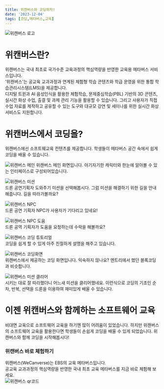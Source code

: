 ```yaml
---
title: 위캔버스와 코딩하자!
date: '2023-12-04'
tags: [코딩,메타버스,교육]
---  
```

![위캔버스 로고](https://www.wecanverse.co.kr/og_image.png)   
# 위캔버스란?   
위캔버스는 국내 최초로 국가수준 교육과정의 핵심역량을 반영한 교육용 메타버스 서비스입니다.   
'위캔버스'는 공교육 교과과정과 연계된 체험형 학습 콘텐츠와 학급 운영을 위한 통합 학습관리시스템(LMS)을 제공합니다.   
디지털 트윈과 AI 음성인식을 활용한 체험학습, 문제중심학습(PBL) 기반의 3D 콘텐츠, 실시간 화상 수업, 출결 및 과제 관리 기능을 활용할 수 있습니다. 그리고 사용자가 직접 수업 자료를 제작하고 공유할 수 있는 도구와 대규모 강연 및 세미나를 위한 실시간 화상 서비스도 지원합니다.   

# 위캔버스에서 코딩을?   
위캔버스에선 소프트웨교육 컨텐츠를 제공합니다. 학생들이 메타버스 공간 속에서 쉽게 코딩을 배울 수 있습니다.   

![위캔버스 메인](https://lh5.googleusercontent.com/C4CKNb39WKETB72LTTdn5C9oLkCCH3LMkYlfOcYD02EeH3YfAqYGfS_LlILNV7F1bSAlHQ5nUA9tS4PBhrUrYs1YM3LAQvP5VHejFCP4g_C_hAXE-9QwGxfCFrvltbhTPw=w1280)
위캔버스 메인 화면입니다. 아기자기한 캐릭터와 한눈에 알아볼 수 있는 인터페이스로 구성되어있습니다.

![위캔버스 미션](https://lh3.googleusercontent.com/ir-TSq7vi39Tmt0aui-KsAhnAmB4HhLcVG7OVQzHvVt7EmGnmJKB5uMM3HKC3m9lSgLAlgtMZY21RqDsXWQJxBBny-qq2TRzPnA7O5fEXHc6cYhJWvinN2xF4pRPYo_kuw=w1280)     
드론 공연기획자 도와주기 미션을 선택해봅시다. 그럼 미션을 해결하기 위한 길을 안내해줍니다. 길을 따라가볼까요?   

![위캔버스 NPC](https://lh6.googleusercontent.com/_BgEXXOzaQyDyTcU3k0b-Bv8F0ffauDGTaZHZ5gzP-NoXSlMOSI3A1a-kJCTMtQkRe3h3dA0-l4dOwsE66NHox0xOnL0O6LRPzZs6PTypIbHgPC_1f74GdXQBGvA7z_YqA=w1280)   
드론 공연 기획자 NPC가 사용자가 기다리고 있네요!   

![위캔버스 NPC 도움](https://lh6.googleusercontent.com/YfDeW3Uneceg-zWqvulBAxt_eZsWQTDhPX1xOUxRYMbVqeVU0AfIBHo8sCot2oP2Visp5ujBD43C2BCyQS26hugFdBAtrxNFAeADrHCiXpwA0zQwfX16zuFtRJc2_oTgNw=w1280)   
드론 공역 기획자가 도움을 요청하는데 수락을 해볼까요?   

![위캔버스 코딩 튜토리얼](https://lh5.googleusercontent.com/PR2M-tvCshTzT1H3b4y1dTEx07uPBQJhvEERSX6wpqcLvQyxVjEYm_791vijM9eekMm8Bguhu6h8F2fCTachFhAMb6A2V5HHt-9prJNQuzgS9eXRgRFx78LjI177kZpEKA=w1280)   
코딩을 쉽게 할 수 있게 아주 친절하게 설명을 해주고 있습니다.   

![위캔버스 코딩화면](https://lh4.googleusercontent.com/n5_NekidesbFSUYQIoXCR0hTtUsYxHFk-pDmtpfPp-2E647Lk3DV2BJUAwaKqKD9Cl2I3devu4M-EjELKEUc8zo1UkOrHYVehxVX_EJqTAAoakqsLKkKtx6iuP1zMTqR9A=w1280)   
위캔버스에서 제공하는 코딩 화면입니다. 익숙하지 않나요? 엔트리에서 했던 블록코딩과 비슷합니다.   

![위캔버스 미션 클리어](https://lh4.googleusercontent.com/lUkjHseWh8uvpTZzKiCXPEb1f9gOv4Nc_BunEWmAKHWd6JeZP-fBP4spjLnM316N4cq73Fgj-tty6JResG3Q_gmMvk7jEnYv3r9SOJN5po2Acb3UHIopkHyrGjCjQs8=w1280)   
시키는 대로 잘 따라했더니 어느새 미션을 클리어했네요. 이런식으로 코딩의 기초인 순차, 반복, 선택을 드론을 이용하여 재미있게 배울 수 있습니다.   

# 이젠 위캔버스와 함께하는 소프트웨어 교육   
비대면 교육으로 소프트웨어 교육을 하기엔 많이 어려움이 있었습니다. 하지만 위캔버스의 소프트웨어 교육을 활용한다면 학생들이 손쉽게 코딩을 배울 수 있게 되었습니다. 위캔버스와 함께 코딩을 시작해봅시다!   

### 위캔버스 바로 체험하기
위캔버스(WeCanverse)는 EBS의 교육 메타버스입니다.    
공교육 교과과정의 핵심역량을 반영한 국내 최초 교육 메타버스를 지금 바로 체험해 보세요.   
![위캔버스 qr코드](https://lh6.googleusercontent.com/VGmsN1ZKU8xfs640FS4ocGwEA9sJGiH0Zaxo2IkkiFnLDA60mnbgSak_B_Evg6-ZwB57w3xKs-Eke4cOdZFOZRg=w1280)   




